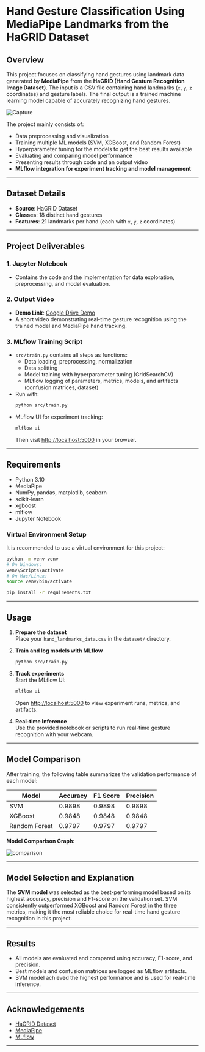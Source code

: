 # Hand Gesture Classification Using MediaPipe Landmarks from the HaGRID Dataset

## Overview

This project focuses on classifying hand gestures using landmark data generated by **MediaPipe** from the **HaGRID (Hand Gesture Recognition Image Dataset)**. The input is a CSV file containing hand landmarks (`x`, `y`, `z` coordinates) and gesture labels. The final output is a trained machine learning model capable of accurately recognizing hand gestures.

![Capture](https://github.com/user-attachments/assets/3f3a14fa-77fa-49e0-bd62-f220d328a990)

The project mainly consists of:
- Data preprocessing and visualization
- Training multiple ML models (SVM, XGBoost, and Random Forest)
- Hyperparameter tuning for the models to get the best results available
- Evaluating and comparing model performance
- Presenting results through code and an output video
- **MLflow integration for experiment tracking and model management**

---

## Dataset Details

- **Source**: HaGRID Dataset
- **Classes**: 18 distinct hand gestures
- **Features**: 21 landmarks per hand (each with `x`, `y`, `z` coordinates)

---

## Project Deliverables

### 1. Jupyter Notebook
- Contains the code and the implementation for data exploration, preprocessing, and model evaluation.

### 2. Output Video
- **Demo Link**: [Google Drive Demo](https://drive.google.com/file/d/1e-k6xg07kFS20H6oAt7aFrIbl0aZXfLO/view?usp=sharing)
- A short video demonstrating real-time gesture recognition using the trained model and MediaPipe hand tracking.

### 3. MLflow Training Script
- `src/train.py` contains all steps as functions:
  - Data loading, preprocessing, normalization
  - Data splitting
  - Model training with hyperparameter tuning (GridSearchCV)
  - MLflow logging of parameters, metrics, models, and artifacts (confusion matrices, dataset)
- Run with:
  ```sh
  python src/train.py
  ```
- MLflow UI for experiment tracking:
  ```sh
  mlflow ui
  ```
  Then visit [http://localhost:5000](http://localhost:5000) in your browser.

---

## Requirements

- Python 3.10
- MediaPipe
- NumPy, pandas, matplotlib, seaborn
- scikit-learn
- xgboost
- mlflow
- Jupyter Notebook

### Virtual Environment Setup

It is recommended to use a virtual environment for this project:

```sh
python -m venv venv
# On Windows:
venv\Scripts\activate
# On Mac/Linux:
source venv/bin/activate

pip install -r requirements.txt
```

---

## Usage

1. **Prepare the dataset**  
   Place your `hand_landmarks_data.csv` in the `dataset/` directory.

2. **Train and log models with MLflow**  
   ```sh
   python src/train.py
   ```

3. **Track experiments**  
   Start the MLflow UI:
   ```sh
   mlflow ui
   ```
   Open [http://localhost:5000](http://localhost:5000) to view experiment runs, metrics, and artifacts.

4. **Real-time Inference**  
   Use the provided notebook or scripts to run real-time gesture recognition with your webcam.

---

## Model Comparison

After training, the following table summarizes the validation performance of each model:

| Model         | Accuracy | F1 Score | Precision |
|---------------|----------|----------|-----------|
| SVM           | 0.9898   | 0.9898   | 0.9898    |
| XGBoost       | 0.9848   | 0.9848   | 0.9848    |
| Random Forest | 0.9797   | 0.9797   | 0.9797    |


**Model Comparison Graph:**

![comparison](https://github.com/user-attachments/assets/1f87e37b-728b-46c5-9045-ad391be60b00)


---

## Model Selection and Explanation

The **SVM model** was selected as the best-performing model based on its highest accuracy, precision and F1-score on the validation set. SVM consistently outperformed XGBoost and Random Forest in the three metrics, making it the most reliable choice for real-time hand gesture recognition in this project.

---

## Results

- All models are evaluated and compared using accuracy, F1-score, and precision.
- Best models and confusion matrices are logged as MLflow artifacts.
- SVM model achieved the highest performance and is used for real-time inference.

---

## Acknowledgements

- [HaGRID Dataset](https://hagrid-data.github.io/)
- [MediaPipe](https://mediapipe.dev/)
- [MLflow](https://mlflow.org/)

---
